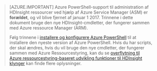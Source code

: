 > [AZURE.IMPORTANT] Azure PowerShell-support til administration af HDInsight ressourcer ved hjælp af Azure Service Manager (ASM) er __forældet__, og vil blive fjernet af januar 1 2017. Trinnene i dette dokument bruge den nye HDInsight-cmdletter, der fungerer sammen med Azure ressource Manager (ARM).
>
> Følg trinnene i [installere og konfigurere Azure PowerShell](../articles/powershell-install-configure.md) til at installere den nyeste version af Azure PowerShell. Hvis du har scripts, der skal ændres, hvis du vil bruge den nye cmdletter, der fungerer sammen med Azure Ressourcestyring, kan du se [overflytning til Azure ressourcestyring-baseret udvikling funktioner til HDInsight klynger](../articles/hdinsight/hdinsight-hadoop-development-using-azure-resource-manager.md) kan finde flere oplysninger.
